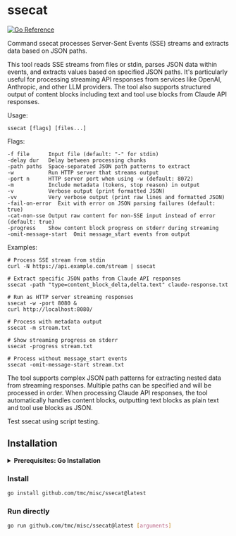# ssecat

[![Go Reference](https://pkg.go.dev/badge/github.com/tmc/misc/ssecat.svg)](https://pkg.go.dev/github.com/tmc/misc/ssecat)

Command ssecat processes Server-Sent Events (SSE) streams and extracts data based on JSON paths.

This tool reads SSE streams from files or stdin, parses JSON data within events,
and extracts values based on specified JSON paths. It's particularly useful for
processing streaming API responses from services like OpenAI, Anthropic, and other
LLM providers. The tool also supports structured output of content blocks including
text and tool use blocks from Claude API responses.

Usage:

    ssecat [flags] [files...]

Flags:

    -f file      Input file (default: "-" for stdin)
    -delay dur   Delay between processing chunks
    -path paths  Space-separated JSON path patterns to extract
    -w           Run HTTP server that streams output
    -port n      HTTP server port when using -w (default: 8072)
    -m           Include metadata (tokens, stop reason) in output
    -v           Verbose output (print formatted JSON)
    -vv          Very verbose output (print raw lines and formatted JSON)
    -fail-on-error  Exit with error on JSON parsing failures (default: true)
    -cat-non-sse Output raw content for non-SSE input instead of error (default: true)
    -progress    Show content block progress on stderr during streaming
    -omit-message-start  Omit message_start events from output

Examples:

    # Process SSE stream from stdin
    curl -N https://api.example.com/stream | ssecat

    # Extract specific JSON paths from Claude API responses
    ssecat -path "type=content_block_delta,delta.text" claude-response.txt

    # Run as HTTP server streaming responses
    ssecat -w -port 8080 &
    curl http://localhost:8080/

    # Process with metadata output
    ssecat -m stream.txt

    # Show streaming progress on stderr
    ssecat -progress stream.txt

    # Process without message_start events
    ssecat -omit-message-start stream.txt

The tool supports complex JSON path patterns for extracting nested data
from streaming responses. Multiple paths can be specified and will be
processed in order. When processing Claude API responses, the tool automatically
handles content blocks, outputting text blocks as plain text and tool use blocks
as JSON.

Test ssecat using script testing.
## Installation

<details>
<summary><b>Prerequisites: Go Installation</b></summary>

You'll need Go 1.21 or later. [Install Go](https://go.dev/doc/install) if you haven't already.

<details>
<summary><b>Setting up your PATH</b></summary>

After installing Go, ensure that `$HOME/go/bin` is in your PATH:

<details>
<summary><b>For bash users</b></summary>

Add to `~/.bashrc` or `~/.bash_profile`:
```bash
export PATH="$PATH:$HOME/go/bin"
```

Then reload your configuration:
```bash
source ~/.bashrc
```

</details>

<details>
<summary><b>For zsh users</b></summary>

Add to `~/.zshrc`:
```bash
export PATH="$PATH:$HOME/go/bin"
```

Then reload your configuration:
```bash
source ~/.zshrc
```

</details>

</details>

</details>

### Install

```bash
go install github.com/tmc/misc/ssecat@latest
```

### Run directly

```bash
go run github.com/tmc/misc/ssecat@latest [arguments]
```

